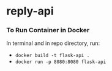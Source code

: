 # reply-api
### To Run Container in Docker
In terminal and in repo directory, run:
- `docker build -t flask-api .`
- `docker run -p 8080:8080 flask-api`